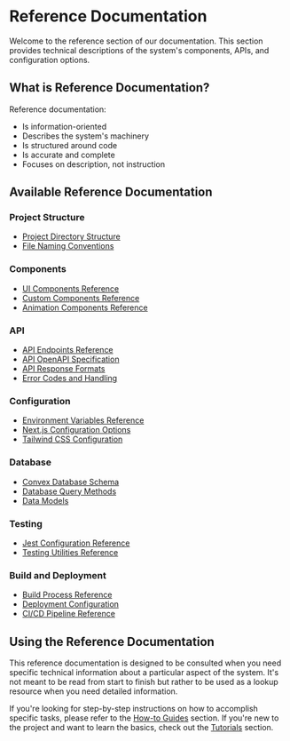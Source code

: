 # Reference Documentation

Welcome to the reference section of our documentation. This section provides technical descriptions of the system's components, APIs, and configuration options.

## What is Reference Documentation?

Reference documentation:
- Is information-oriented
- Describes the system's machinery
- Is structured around code
- Is accurate and complete
- Focuses on description, not instruction

## Available Reference Documentation

### Project Structure
- [Project Directory Structure](./project-structure.md)
- [File Naming Conventions](./file-naming-conventions.md)

### Components
- [UI Components Reference](./ui-components.md)
- [Custom Components Reference](./custom-components.md)
- [Animation Components Reference](./animation-components.md)

### API
- [API Endpoints Reference](./api-endpoints.md)
- [API OpenAPI Specification](./api-openapi.md)
- [API Response Formats](./api-response-formats.md)
- [Error Codes and Handling](./error-codes.md)

### Configuration
- [Environment Variables Reference](./environment-variables.md)
- [Next.js Configuration Options](./nextjs-configuration.md)
- [Tailwind CSS Configuration](./tailwind-configuration.md)

### Database
- [Convex Database Schema](./convex-schema.md)
- [Database Query Methods](./database-queries.md)
- [Data Models](./data-models.md)

### Testing
- [Jest Configuration Reference](./jest-configuration.md)
- [Testing Utilities Reference](./testing-utilities.md)

### Build and Deployment
- [Build Process Reference](./build-process.md)
- [Deployment Configuration](./deployment-configuration.md)
- [CI/CD Pipeline Reference](./cicd-pipeline.md)

## Using the Reference Documentation

This reference documentation is designed to be consulted when you need specific technical information about a particular aspect of the system. It's not meant to be read from start to finish but rather to be used as a lookup resource when you need detailed information.

If you're looking for step-by-step instructions on how to accomplish specific tasks, please refer to the [How-to Guides](../how-to-guides/index.md) section. If you're new to the project and want to learn the basics, check out the [Tutorials](../tutorials/index.md) section.
